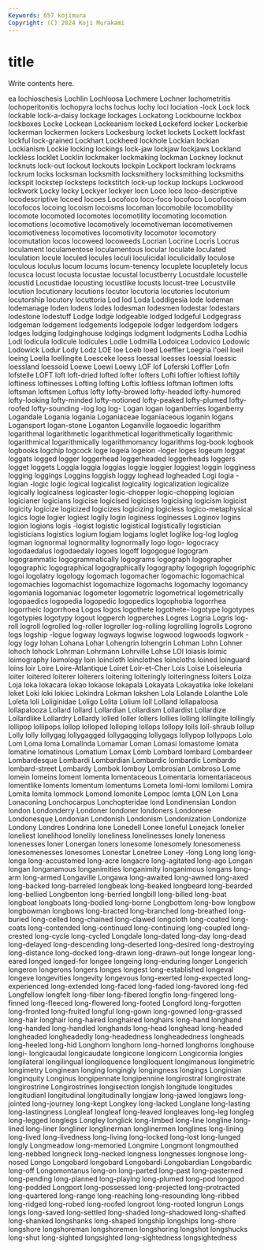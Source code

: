 ```yaml
---
Keywords: 657 kojimura
Copyright: (C) 2024 Koji Murakami
---
```


# title

Write contents here.



ea lochioschesis Lochlin Lochloosa Lochmere Lochner lochometritis lochoperitonitis lochopyra
lochs lochus lochy loci lociation -lock Lock lock lockable lock-a-daisy
lockage lockages Lockatong Lockbourne lockbox lockboxes Locke Lockean Lockeanism locked
Lockeford locker Lockerbie lockerman lockermen lockers Lockesburg locket lockets Lockett
lockfast lockful lock-grained Lockhart Lockheed lockhole Lockian lockian Lockianism Lockie
locking lockings lock-jaw lockjaw lockjaws Lockland lockless locklet Locklin lockmaker
lockmaking lockman Lockney locknut locknuts lock-out lockout lockouts lockpin Lockport
lockram lockrams lockrum locks locksman locksmith locksmithery locksmithing locksmiths lockspit
lockstep locksteps lockstitch lock-up lockup lockups Lockwood lockwork Locky locky
Lockyer lockyer locn Loco loco loco-descriptive locodescriptive locoed locoes Locofoco
loco-foco locofoco Locofocoism locofocos locoing locoism locoisms locoman locomobile locomobility
locomote locomoted locomotes locomotility locomoting locomotion locomotions locomotive locomotively locomotiveman
locomotivemen locomotiveness locomotives locomotivity locomotor locomotory locomutation locos locoweed locoweeds
Locrian Locrine Locris Locrus loculament loculamentose loculamentous locular loculate loculated
loculation locule loculed locules loculi loculicidal loculicidally loculose loculous loculus
locum locums locum-tenency locuplete locupletely locus locusca locust locusta locustae
locustal locustberry Locustdale locustelle locustid Locustidae locusting locustlike locusts locust-tree
Locustville locution locutionary locutions locutor locutoria locutories locutorium locutorship locutory
locuttoria Lod lod Loda Loddigesia lode lodeman lodemanage loden lodens
lodes lodesman lodesmen lodestar lodestars lodestone lodestuff Lodge lodge lodgeable
lodged lodgeful Lodgegrass lodgeman lodgement lodgements lodgepole lodger lodgerdom lodgers
lodges lodging lodginghouse lodgings lodgment lodgments Lodha Lodhia Lodi lodicula
lodicule lodicules Lodie Lodmilla Lodoicea Lodovico Lodowic Lodowick Lodur Lody
Lodz LOE loe Loeb loed Loeffler Loegria l'oeil loeil loeing
Loella loellingite Loesceke loess loessal loesses loessial loessic loessland loessoid
Loewe Loewi Loewy LOF lof Loferski Loffler Lofn lofstelle LOFT
loft loft-dried lofted lofter lofters Lofti loftier loftiest loftily loftiness
loftinesses Lofting lofting Loftis loftless loftman loftmen lofts loftsman loftsmen
Loftus lofty lofty-browed lofty-headed lofty-humored lofty-looking lofty-minded lofty-notioned lofty-peaked lofty-plumed
lofty-roofed lofty-sounding -log log log- Logan logan loganberries loganberry Logandale
Logania logania Loganiaceae loganiaceous loganin logans Logansport logan-stone Loganton Loganville
logaoedic logarithm logarithmal logarithmetic logarithmetical logarithmetically logarithmic logarithmical logarithmically logarithmomancy
logarithms log-book logbook logbooks logchip logcock loge logeia logeion -loger
loges logeum loggat loggats logged logger loggerhead loggerheaded loggerheads loggers
logget loggets Loggia loggia loggias loggie loggier loggiest loggin logginess
logging loggings Loggins loggish loggy loghead logheaded Logi logia -logian
-logic logic logical logicalist logicality logicalization logicalize logically logicalness logicaster
logic-chopper logic-chopping logician logicianer logicians logicise logicised logicises logicising logicism
logicist logicity logicize logicized logicizes logicizing logicless logico-metaphysical logics logie
logier logiest logily login loginess loginesses Loginov logins logion logions
logis -logist logistic logistical logistically logistician logisticians logistics logium logjam
logjams loglet loglike log-log loglog logman lognormal lognormality lognormally logo
logo- logocracy logodaedalus logodaedaly logoes logoff logogogue logogram logogrammatic logogrammatically
logograms logograph logographer logographic logographical logographically logography logogriph logogriphic logoi
logolatry logology logomach logomacher logomachic logomachical logomachies logomachist logomachize logomachs
logomachy logomancy logomania logomaniac logometer logometric logometrical logometrically logopaedics logopedia
logopedic logopedics logophobia logorrhea logorrheic logorrhoea Logos logos logothete logothete-
logotype logotypes logotypies logotypy logout logperch logperches Logres Logria Logris
log-roll logroll logrolled log-roller logroller log-rolling logrolling logrolls Logrono logs
logship -logue logway logways logwise logwood logwoods logwork -logy logy
lohan Lohana Lohar Lohengrin lohengrin Lohman Lohn Lohner lohoch lohock
Lohrman Lohrmann Lohrville Lohse LOI loiasis loimic loimography loimology loin
loincloth loinclothes loincloths loined loinguard loins loir Loire Loire-Atlantique Loiret
Loir-et-Cher Lois Loise Loiseleuria loiter loitered loiterer loiterers loitering loiteringly
loiteringness loiters Loiza Loja loka lokacara lokao lokaose lokapala Lokayata
Lokayatika loke lokelani loket Loki loki lokiec Lokindra Lokman lokshen
Lola Lolande Lolanthe Lole Loleta loli Loliginidae Loligo Lolita Lolium
loll Lolland lollapaloosa lollapalooza Lollard lollard Lollardian Lollardism Lollardist Lollardize
Lollardlike Lollardry Lollardy lolled loller lollers lollies lolling lollingite lollingly
lollipop lollipops lollop lolloped lolloping lollops lollopy lolls loll-shraub lollup
Lolly lolly lollygag lollygagged lollygagging lollygags lollypop lollypops Lolo Lom
Loma loma Lomalinda Lomamar Loman Lomasi lomastome lomata lomatine lomatinous
Lomatium Lomax Lomb Lombard lombard Lombardeer Lombardesque Lombardi Lombardian Lombardic
lombardic Lombardo lombard-street Lombardy Lombok lomboy Lombrosian Lombroso Lome lomein
lomeins loment lomenta lomentaceous Lomentaria lomentariaceous lomentlike loments lomentum lomentums
Lometa lomi-lomi lomilomi Lomira Lomita lomita lommock Lomond lomonite Lompoc
lomta LON Lon Lona Lonaconing Lonchocarpus Lonchopteridae lond Londinensian London
london Londonderry Londoner londoner londoners Londonese Londonesque Londonian Londonish Londonism
Londonization Londonize Londony Londres Londrina lone Lonedell Lonee loneful Lonejack
lonelier loneliest lonelihood lonelily loneliness lonelinesses lonely loneness lonenesses loner
Lonergan loners lonesome lonesomely lonesomeness lonesomenesses lonesomes Lonestar Lonetree Loney
-long Long long long- longa long-accustomed long-acre longacre long-agitated long-ago
Longan longan longanamous longanimities longanimity longanimous longans long-arm long-armed Longaville
Longawa long-awaited long-awned long-axed long-backed long-barreled longbeak long-beaked longbeard long-bearded
long-bellied Longbenton long-berried longbill long-billed long-boat longboat longboats long-bodied long-borne
Longbottom long-bow longbow longbowman longbows long-bracted long-branched long-breathed long-buried long-celled
long-chained long-clawed longcloth long-coated long-coats long-contended long-continued long-continuing long-coupled long-crested
long-cycle long-cycled Longdale long-dated long-day long-dead long-delayed long-descending long-deserted long-desired
long-destroying long-distance long-docked long-drawn long-drawn-out longe longear long-eared longed longed-for
longee longeing long-enduring longer Longerich longeron longerons longers longes longest
long-established longeval longeve longevities longevity longevous long-exerted long-expected long-experienced long-extended
long-faced long-faded long-favored long-fed Longfellow longfelt long-fiber long-fibered longfin long-fingered
long-finned long-fleeced long-flowered long-footed Longford long-forgotten long-fronted long-fruited longful long-gown
long-gowned long-grassed long-hair longhair long-haired longhaired longhairs long-hand longhand long-handed
long-handled longhands long-head longhead long-headed longheaded longheadedly long-headedness longheadedness longheads
long-heeled long-hid Longhorn longhorn long-horned longhorns longhouse longi- longicaudal longicaudate
longicone longicorn Longicornia longies longilateral longilingual longiloquence longiloquent longimanous longimetric
longimetry Longinean longing longingly longingness longings Longinian longinquity Longinus longipennate
longipennine longirostral longirostrate longirostrine Longirostrines longisection longish longitude longitudes longitudianl
longitudinal longitudinally longjaw long-jawed longjaws long-jointed long-journey long-kept Longkey long-lacked
Longlane long-lasting long-lastingness Longleaf longleaf long-leaved longleaves long-leg longleg long-legged
longlegs Longley longlick long-limbed long-line longline long-lined long-liner longliner longlinerman
longlinermen longlines long-lining long-lived long-livedness long-living long-locked long-lost long-lunged longly
Longmeadow long-memoried Longmire Longmont longmouthed long-nebbed longneck long-necked longness longnesses
longnose long-nosed Longo Longobard longobard Longobardi Longobardian Longobardic long-off Longomontanus
long-on long-parted long-past long-pasterned long-pending long-planned long-playing long-plumed long-pod longpod
long-podded Longport long-possessed long-projected long-protracted long-quartered long-range long-reaching long-resounding long-ribbed
long-ridged long-robed long-roofed longroot long-rooted longrun Longs longs long-saved long-settled
long-shaded long-shadowed long-shafted long-shanked longshanks long-shaped longship longships long-shore longshore
longshoreman longshoremen longshoring longshot longshucks long-shut long-sighted longsighted long-sightedness longsightedness
